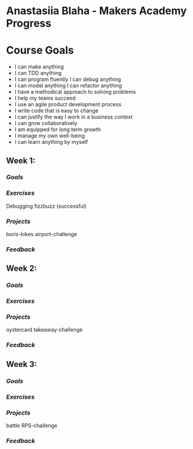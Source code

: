 # Anastasiia Blaha - Makers Academy Progress


# Course Goals
- I can make anything 
- I can TDD anything 
- I can program fluently I can debug anything 
- I can model anything I can refactor anything 
- I have a methodical approach to solving problems 
- I help my teams succeed 
- I use an agile product development process 
- I write code that is easy to change 
- I can justify the way I work in a business context 
- I can grow collaboratively 
- I am equipped for long term growth 
- I manage my own well-being 
- I can learn anything by myself


## **Week 1:**

### *Goals*

### *Exercises*
Debugging fizzbuzz (successful)

### *Projects*
boris-bikes
airport-challenge

### **_Feedback_**


## **Week 2:**

### *Goals*

### *Exercises*

### *Projects*
oystercard
takeaway-challenge

### **_Feedback_**


## **Week 3:**

### *Goals*

### *Exercises*

### *Projects*
battle
RPS-challenge

### **_Feedback_**



